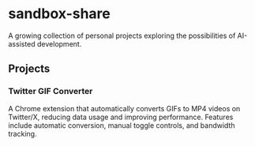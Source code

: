 # sandbox-share
A growing collection of personal projects exploring the possibilities of AI-assisted development.

## Projects

### Twitter GIF Converter
A Chrome extension that automatically converts GIFs to MP4 videos on Twitter/X, reducing data usage and improving performance. Features include automatic conversion, manual toggle controls, and bandwidth tracking.
